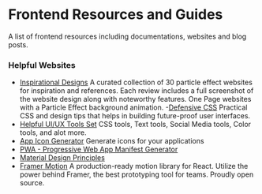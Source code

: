 # Frontend Resources and Guides
A list of frontend resources including documentations, websites and blog posts.

### Helpful Websites
- [Inspirational Designs](https://onepagelove.com/tag/particles)
A curated collection of 30 particle effect websites for inspiration and references. Each review includes a full screenshot of the website design along with noteworthy features. One Page websites with a Particle Effect background animation.
-[Defensive CSS](https://defensivecss.dev/)
Practical CSS and design tips that helps in building future-proof user interfaces.
- [Helpful UI/UX Tools Set](https://10015.io/) CSS tools, Text tools, Social Media tools, Color tools, and alot more.
- [App Icon Generator](https://appicon.co/) Generate icons for your applications
- [PWA - Progressive Web App Manifest Generator](https://www.simicart.com/manifest-generator.html/)
- [Material Design Principles](https://material.io/design/introduction#components)
- [Framer Motion](https://www.framer.com/motion/) A production-ready motion library for React. Utilize the power behind Framer, the best prototyping tool for teams. Proudly open source.
